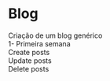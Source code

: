 # Blog
Criação de um blog genérico </br>
1- Primeira semana </br>
    Create posts </br>
    Update posts </br>
    Delete posts </br>
